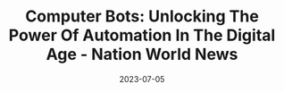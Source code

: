---
category:
- .nan
date: 2023-07-05
keyword_suggestion: ubuntu install docker
post_inspiration: https://nationworldnews.com/computer-bots-unlocking-the-power-of-automation-in-the-digital-age/
silot_terms: digital automation
title: 'Computer Bots: Unlocking The Power Of <b>Automation</b> In The <b>Digital</b>
  Age - Nation World News'
---